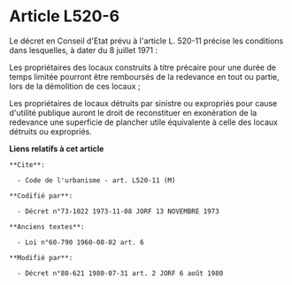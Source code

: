 # Article L520-6

Le décret en Conseil d'Etat prévu à l'article L. 520-11 précise les conditions dans lesquelles, à dater du 8 juillet 1971 :

Les propriétaires des locaux construits à titre précaire pour une durée de temps limitée pourront être remboursés de la
redevance en tout ou partie, lors de la démolition de ces locaux ;

Les propriétaires de locaux détruits par sinistre ou expropriés pour cause d'utilité publique auront le droit de reconstituer
en exonération de la redevance une superficie de plancher utile équivalente à celle des locaux détruits ou expropriés.

**Liens relatifs à cet article**

	**Cite**:

	  - Code de l'urbanisme - art. L520-11 (M)

	**Codifié par**:

	  - Décret n°73-1022 1973-11-08 JORF 13 NOVEMBRE 1973

	**Anciens textes**:

	  - Loi n°60-790 1960-08-02 art. 6

	**Modifié par**:

	  - Décret n°80-621 1980-07-31 art. 2 JORF 6 août 1980
